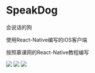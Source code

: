 # SpeakDog
会说话的狗<P>
使用React-Native编写的iOS客户端<p>
按照慕课网的React-Native教程编写<p>
![](http://olebhflsn.bkt.clouddn.com/01.png?imageView2/0/w/500)
![](http://olebhflsn.bkt.clouddn.com/02.png?imageView2/0/w/500)
![](http://olebhflsn.bkt.clouddn.com/03.png?imageView2/0/w/500)
